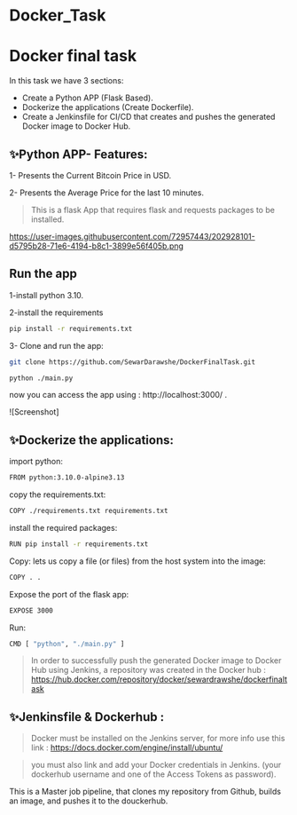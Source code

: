# Docker_Task
# Docker final task
In this task we have 3 sections:
-  Create a Python APP (Flask Based).
-  Dockerize the applications (Create Dockerfile).
-  Create a Jenkinsfile for CI/CD that creates and pushes the generated Docker image to Docker Hub.


## ✨Python APP- Features:
1-  Presents the Current Bitcoin Price in USD.

2-  Presents the Average Price for the last 10 minutes.


>This is a flask App that requires flask and requests packages to be installed.


https://user-images.githubusercontent.com/72957443/202928101-d5795b28-71e6-4194-b8c1-3899e56f405b.png

## Run the app
1-install python 3.10. 

2-install the requirements 
```sh
pip install -r requirements.txt
```
3- Clone and run the app:

```sh
git clone https://github.com/SewarDarawshe/DockerFinalTask.git

python ./main.py
```

now you can access the app using : http://localhost:3000/  .

![Screenshot]



## ✨Dockerize the applications:
 import python: 
```sh
FROM python:3.10.0-alpine3.13
```
 copy the requirements.txt: 
```sh
COPY ./requirements.txt requirements.txt
```
install the required packages:
```sh
RUN pip install -r requirements.txt
```
 Copy: lets us copy a file (or files) from the host system into the image: 
```sh
COPY . .
```
 Expose the port of the flask app: 
```sh
EXPOSE 3000
```
 Run: 
```sh
CMD [ "python", "./main.py" ]
```

> In order to successfully push the generated Docker image to
Docker Hub using Jenkins, a repository was created in the Docker hub :
https://hub.docker.com/repository/docker/sewardrawshe/dockerfinaltask





## ✨Jenkinsfile & Dockerhub :

>Docker must be installed on the Jenkins server, for more info use this link : https://docs.docker.com/engine/install/ubuntu/

>you must also link and add your Docker credentials in Jenkins.
(your dockerhub username and one of the  Access Tokens as password).

This is a Master job pipeline, that clones my repository from Github, builds an image, and pushes it to the douckerhub.


## 
##





